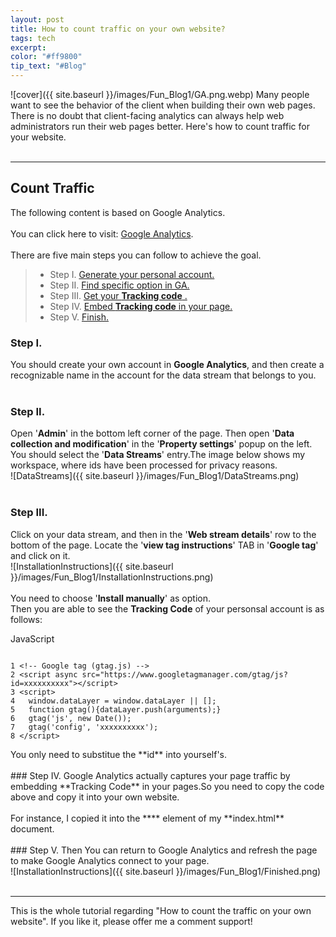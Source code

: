 ```yaml
---
layout: post
title: How to count traffic on your own website?
tags: tech
excerpt: 
color: "#ff9800"
tip_text: "#Blog"
---
```


![cover]({{ site.baseurl }}/images/Fun_Blog1/GA.png.webp)
Many people want to see the behavior of the client when building their own web pages. There is no doubt that client-facing analytics can always help web administrators run their web pages better. Here's how to count traffic for your website.<br/>
<br/>

---

## Count Traffic
The following content is based on Google Analytics.<br/>
<br/>
You can click here to visit: [Google Analytics](https://analytics.google.com/analytics/web).<br/>
<br/>
There are five main steps you can follow to achieve the goal.<br/>

> * Step I.  <a href="#stepone">Generate your personal account.</a><br/>
> * Step II. <a href="#steptwo">Find specific option in GA.</a><br/>
> * Step III. <a href="#stepthree">Get your **Tracking code** .</a><br/>
> * Step IV. <a href="#stepfour">Embed **Tracking code** in your page.</a><br/>
> * Step V. <a href="#finish">Finish.</a>

### <a id = "stepone">Step I.</a>
You should create your own account in **Google Analytics**, and then create a recognizable name in the account for the data stream that belongs to you.<br/>
<br/>
### <a id = "steptwo">Step II.</a>
Open '**Admin**' in the bottom left corner of the page. Then open '**Data collection and modification**' in the '**Property settings**' popup on the left. You should select the '**Data Streams**' entry.The image below shows my workspace, where ids have been processed for privacy reasons.<br/>
![DataStreams]({{ site.baseurl }}/images/Fun_Blog1/DataStreams.png)<br/>
<br/>
### <a id = "stepthree">Step III.</a>
Click on your data stream, and then in the '**Web stream details**' row to the bottom of the page. Locate the '**view tag instructions**' TAB in '**Google tag**' and click on it.<br/>
![InstallationInstructions]({{ site.baseurl }}/images/Fun_Blog1/InstallationInstructions.png)<br/>
<br/>
You need to choose '**Install manually**' as option.<br/>
Then you are able to see the **Tracking Code** of your personsal account is as follows:<br/>
<div class="pre-code-block">
        <div class="code-language">JavaScript</div>
        <pre><code class="language-html">
1 &lt;!-- Google tag (gtag.js) --&gt;
2 &lt;script async src="https://www.googletagmanager.com/gtag/js?id=xxxxxxxxxx"&gt;&lt;/script&gt; 
3 &lt;script&gt;
4   window.dataLayer = window.dataLayer || [];
5   function gtag(){dataLayer.push(arguments);}
6   gtag('js', new Date());
7   gtag('config', 'xxxxxxxxxx');
8 &lt;/script&gt;
</code></pre>
  <div class="tools">
    <div class="circle">
      <span class="red box"></span>
    </div>
    <div class="circle">
      <span class="yellow box"></span>
    </div>
    <div class="circle">
      <span class="green box"></span>
    </div>
  </div>
    </div>
You only need to substitue the **id** into yourself's.<br/>
<br/>
### <a id = "stepfour">Step IV.</a>
Google Analytics actually captures your page traffic by embedding **Tracking Code** in your pages.So you need to copy the code above and copy it into your own website.<br/>
<br/>
For instance, I copied it into the **<head>** element of my **index.html** document.<br/>
<br/>
### <a id = "finish">Step V.</a>
Then You can return to Google Analytics and refresh the page to make Google Analytics connect to your page.<br/>
![InstallationInstructions]({{ site.baseurl }}/images/Fun_Blog1/Finished.png)<br/>
<br/>

---

This is the whole tutorial regarding "How to count the traffic on your own website". If you like it, please offer me a comment support!<br/>
<br/>
